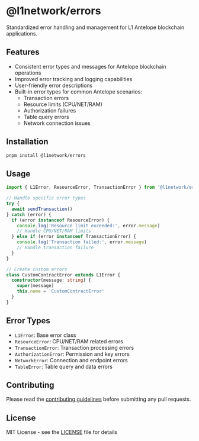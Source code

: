 # @l1network/errors

Standardized error handling and management for L1 Antelope blockchain applications.

## Features

- Consistent error types and messages for Antelope blockchain operations
- Improved error tracking and logging capabilities
- User-friendly error descriptions
- Built-in error types for common Antelope scenarios:
  - Transaction errors
  - Resource limits (CPU/NET/RAM)
  - Authorization failures
  - Table query errors
  - Network connection issues

## Installation

```bash
pnpm install @l1network/errors
```

## Usage

```typescript
import { L1Error, ResourceError, TransactionError } from '@l1network/errors'

// Handle specific error types
try {
  await sendTransaction()
} catch (error) {
  if (error instanceof ResourceError) {
    console.log('Resource limit exceeded:', error.message)
    // Handle CPU/NET/RAM limits
  } else if (error instanceof TransactionError) {
    console.log('Transaction failed:', error.message)
    // Handle transaction failure
  }
}

// Create custom errors
class CustomContractError extends L1Error {
  constructor(message: string) {
    super(message)
    this.name = 'CustomContractError'
  }
}
```

## Error Types

- `L1Error`: Base error class
- `ResourceError`: CPU/NET/RAM related errors
- `TransactionError`: Transaction processing errors
- `AuthorizationError`: Permission and key errors
- `NetworkError`: Connection and endpoint errors
- `TableError`: Table query and data errors

## Contributing

Please read the [contributing guidelines](../../CONTRIBUTING.md) before submitting any pull requests.

## License

MIT License - see the [LICENSE](../../LICENSE) file for details